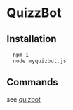 # QuizzBot

## Installation
```
  npm i
  node myquizbot.js
```

## Commands
see [quizbot](https://github.com/codebyfire/slackquizbot)

